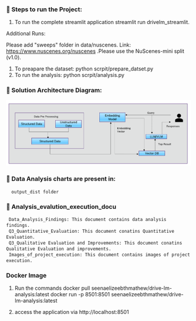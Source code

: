 
### 🔑 Steps to run the Project:

1. To run the complete streamlit application
      streamlit run drivelm_streamlit.
      
Additional Runs:      

Please add "sweeps" folder in data/nuscenes. Link: https://www.nuscenes.org/nuscenes .Please use the NuScenes-mini split (v1.0). 

1. To preapare the dataset:
      python scrpit/prepare_datset.py 
2. To run the analysis:
      python scrpit/analysis.py 

### 🎨 Solution Architecture Diagram:

![Alt text](SolutionArchitecturenew.png)

### 🎨 Data Analysis charts are present in:
      output_dist folder

### 🎨 Analysis_evalution_execution_docu
     Data_Analysis_Findings: This document contains data analysis findings.
     Q3_Quantitative_Evaluation: This document conatins Quantitative Evaluation.
     Q3_Qualitative Evaluation and Improvements: This document conatins Qualitative Evaluation and improvements.
     Images_of_project_execution: This document contains images of project execution.

### Docker Image
1. Run the commands
    docker pull seenaelizeebthmathew/drive-lm-analysis:latest
    docker run -p 8501:8501 seenaelizeebthmathew/drive-lm-analysis:latest   
      
2. access the application via  http://localhost:8501           